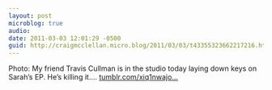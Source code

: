 ```yaml
---
layout: post
microblog: true
audio: 
date: 2011-03-03 12:01:29 -0500
guid: http://craigmcclellan.micro.blog/2011/03/03/t43355323662217216.html
---
```

Photo: My friend Travis Cullman is in the studio today laying down keys on Sarah’s EP. He’s killing it.... [tumblr.com/xiq1nwajo...](http://tumblr.com/xiq1nwajoa)
